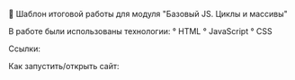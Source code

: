 🚀 Шаблон итоговой работы для модуля "Базовый JS. Циклы и массивы"

В работе были использованы технологии:
° HTML
° JavaScript
° CSS

Ссылки:

Как запустить/открыть сайт:
